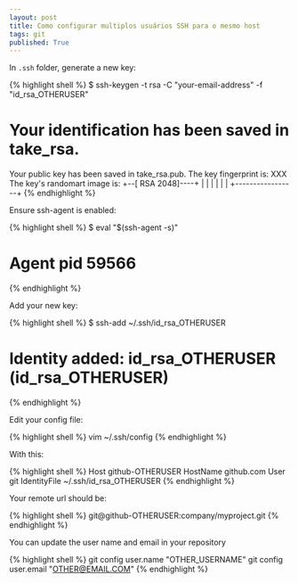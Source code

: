 ```yaml
---
layout: post
title: Como configurar multiplos usuários SSH para o mesmo host
tags: git
published: True
---
```


In `.ssh` folder, generate a new key:

{% highlight shell %}
$ ssh-keygen -t rsa -C "your-email-address" -f "id_rsa_OTHERUSER"
# Your identification has been saved in take_rsa.
Your public key has been saved in take_rsa.pub.
The key fingerprint is:
XXX
The key's randomart image is:
+--[ RSA 2048]----+
|                 |
|                 |
|                 |
+-----------------+
{% endhighlight %}

Ensure ssh-agent is enabled:

{% highlight shell %}
$ eval "$(ssh-agent -s)"
# Agent pid 59566
{% endhighlight %}


Add your new key:

{% highlight shell %}
$ ssh-add ~/.ssh/id_rsa_OTHERUSER
# Identity added: id_rsa_OTHERUSER (id_rsa_OTHERUSER)
{% endhighlight %}

Edit your config file:

{% highlight shell %}
vim ~/.ssh/config
{% endhighlight %}

With this:

{% highlight shell %}
Host github-OTHERUSER
    HostName github.com
    User git
    IdentityFile ~/.ssh/id_rsa_OTHERUSER
{% endhighlight %}


Your remote url should be:

{% highlight shell %}
git@github-OTHERUSER:company/myproject.git
{% endhighlight %}

You can update the user name and email in your repository

{% highlight shell %}
git config user.name "OTHER_USERNAME"
git config user.email "OTHER@EMAIL.COM"
{% endhighlight %}
